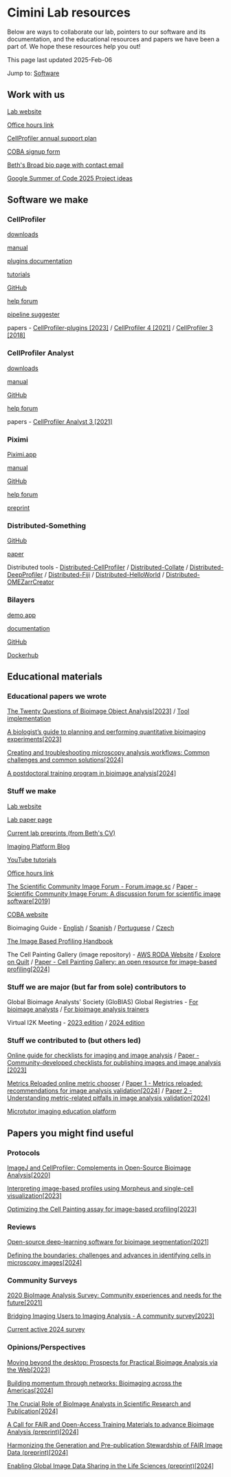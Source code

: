 # Cimini Lab resources 

Below are ways to collaborate our lab, pointers to our software and its documentation, and the educational resources and papers we have been a part of. We hope these resources help you out!

This page last updated 2025-Feb-06

Jump to:
[Software](Software-we-make)

## Work with us

[Lab website](https://cimini-lab.broadinstitute.org/)

[Office hours link](https://broad.io/imagingofficehours)

[CellProfiler annual support plan](https://cellprofiler.org/supportplan)

[COBA signup form](https://openbioimageanalysis.org/collaborate)

[Beth's Broad bio page with contact email](https://www.broadinstitute.org/bios/beth-cimini)

[Google Summer of Code 2025 Project ideas](https://ciminilab.github.io/GoogleSummerOfCode/)

## Software we make

### CellProfiler

[downloads](https://cellprofiler.org/releases) 

[manual](https://broad.io/CellProfilerManual) 

[plugins documentation](https://plugins.cellprofiler.org/overview.html)

[tutorials](https://tutorials.cellprofiler.org/)

[GitHub](https://github.com/CellProfiler/CellProfiler)  

[help forum](https://forum.image.sc/tag/cellprofiler) 

[pipeline suggester](https://www.boaq.org)

papers -  [CellProfiler-plugins [2023]](https://doi.org/10.1111/jmi.13223) / [CellProfiler 4 [2021]](https://doi.org/10.1186/s12859-021-04344-9) / [CellProfiler 3 [2018]](https://doi.org/10.1371/journal.pbio.2005970)

### CellProfiler Analyst

[downloads](https://cellprofileranalyst.org/releases)  

[manual](https://cellprofileranalyst.org/manuals)  

[GitHub](https://github.com/CellProfiler/CellProfiler-Analyst)  

[help forum](https://forum.image.sc/tag/cellprofiler-analyst) 

papers - [CellProfiler Analyst 3 [2021]](https://doi.org/10.1093/bioinformatics/btab634)

### Piximi

[Piximi.app](https://piximi.app/) 

[manual](https://documentation.piximi.app/)  

[GitHub](https://github.com/piximi/piximi) 

[help forum](https://forum.image.sc/tag/piximi) 

[preprint](https://doi.org/10.1101/2024.06.03.597232v2)

### Distributed-Something

[GitHub](https://distributedscience.github.io/Distributed-Something/introduction.html)

[paper](https://doi.org/10.1038/s41592-023-01918-8)

Distributed tools - [Distributed-CellProfiler](https://github.com/DistributedScience/Distributed-CellProfiler) / [Distributed-Collate](https://github.com/DistributedScience/Distributed-Collate) / [Distributed-DeepProfiler](https://github.com/DistributedScience/Distributed-DeepProfiler) / [Distributed-Fiji](https://github.com/DistributedScience/Distributed-Fiji) / [Distributed-HelloWorld](https://github.com/DistributedScience/Distributed-HelloWorld) / [Distributed-OMEZarrCreator](https://github.com/DistributedScience/Distributed-OMEZarrCreator)

### Bilayers 

[demo app](https://github.com/COBA-NIH/docker_gradio_demo)

[documentation](https://bilayers.org/)

[GitHub](https://github.com/bilayer-containers/bilayers)

[Dockerhub](https://hub.docker.com/u/bilayer)

## Educational materials

### Educational papers we wrote

[The Twenty Questions of Bioimage Object Analysis[2023]](https://doi.org/10.1038/s41592-023-01919-7) / [Tool implementation](https://www.boaq.org)

[A biologist’s guide to planning and performing quantitative bioimaging experiments[2023]](https://doi.org/10.1371/journal.pbio.3002167) 

[Creating and troubleshooting microscopy analysis workflows: Common challenges and common solutions[2024]](https://doi.org/10.1111/jmi.13288)

[A postdoctoral training program in bioimage analysis[2024]](https://doi.org/10.1091/mbc.E24-05-0214)

### Stuff we make

[Lab website](https://cimini-lab.broadinstitute.org/)

[Lab paper page](https://cimini-lab.broadinstitute.org/papers)

[Current lab preprints (from Beth's CV)](https://docs.google.com/document/d/1zZfoo2b-IbEDbpJ5pH6V0KlfdiY7A-clsAdRr-ouYX8/preview#heading=h.ea9i2felg8yq)

[Imaging Platform Blog](https://blog.cellprofiler.org)

[YouTube tutorials](https://www.youtube.com/channel/UC_id9sE-vu_i30Bd-skay7Q)

[Office hours link](https://broad.io/imagingofficehours)

[The Scientific Community Image Forum - Forum.image.sc](https://forum.image.sc/) / [Paper - Scientific Community Image Forum: A discussion forum for scientific image software[2019]](https://doi.org/10.1371/journal.pbio.3000340)

[COBA website](https://openbioimageanalysis.org/)

Bioimaging Guide - [English](https://www.bioimagingguide.org/welcome.html) / [Spanish](https://es.bioimagingguide.org/) / [Portuguese](https://pt.bioimagingguide.org/) / [Czech](https://cs.bioimagingguide.org/) 

[The Image Based Profiling Handbook](https://cytomining.github.io/profiling-handbook/)

The Cell Painting Gallery (image repository) - [AWS RODA Website](https://registry.opendata.aws/cellpainting-gallery/) / [Explore on Quilt](https://open.quiltdata.com/b/cellpainting-gallery) / [Paper - Cell Painting Gallery: an open resource for image-based profiling[2024]](https://doi.org/10.1038/s41592-024-02399-z)

### Stuff we are major (but far from sole) contributors to

Global Bioimage Analysts' Society (GloBIAS) Global Registries - [For bioimage analysts](https://www.globias.org/resources/bioimage-analyst-db) / [For bioimage analysis trainers](https://www.globias.org/resources/bia-trainers-db)

Virtual I2K Meeting - [2023 edition](https://2023.i2kconference.org/workshops) / [2024 edition](https://www.i2kconference.org/virtual)

### Stuff we contributed to (but others led)

[Online guide for checklists for imaging and image analysis](https://quarep-limi.github.io/WG12_checklists_for_image_publishing/intro.html)  / [Paper -  Community-developed checklists for publishing images and image analysis [2023]](https://doi.org/10.1038/s41592-023-01987-9)

[Metrics Reloaded online metric chooser](https://metrics-reloaded.dkfz.de/) / [Paper 1 - Metrics reloaded: recommendations for image analysis validation[2024]](https://doi.org/10.1038/s41592-023-02151-z) / [Paper 2 - Understanding metric-related pitfalls in image analysis validation[2024]](https://doi.org/10.1038/s41592-023-02150-0)

[Microtutor imaging education platform](https://microtutor.globalbioimaging.org/)

## Papers you might find useful

### Protocols

[ImageJ and CellProfiler: Complements in Open-Source Bioimage Analysis[2020]](https://doi.org/10.1002/cpz1.89)

[Interpreting image-based profiles using Morpheus and single-cell visualization[2023]](https://doi.org/10.1002/cpz1.713)

[Optimizing the Cell Painting assay for image-based profiling[2023]](https://doi.org/10.1038/s41596-023-00840-9)

### Reviews

[Open-source deep-learning software for bioimage segmentation[2021]](https://doi.org/10.1091/mbc.E20-10-0660)

[Defining the boundaries: challenges and advances in identifying cells in microscopy images[2024]](https://doi.org/10.1016/j.copbio.2023.103055)

### Community Surveys

[2020 BioImage Analysis Survey: Community experiences and needs for the future[2021]](https://doi.org/10.1017/S2633903X21000039)

[Bridging Imaging Users to Imaging Analysis - A community survey[2023]](https://doi.org/10.1111/jmi.13229)

[Current active 2024 survey](https://broad.io/imagingsurvey)

### Opinions/Perspectives

[Moving beyond the desktop: Prospects for Practical Bioimage Analysis via the Web[2023]](https://doi.org/10.3389/fbinf.2023.1233748)

[Building momentum through networks: Bioimaging across the Americas[2024]](https://doi.org/10.1111/jmi.13318)

[The Crucial Role of BioImage Analysts in Scientific Research and Publication[2024]](https://doi.org/10.1242/jcs.262322)

[A Call for FAIR and Open-Access Training Materials to advance Bioimage Analysis (preprint)[2024]](https://doi.org/10.31219/osf.io/2zgmc)

[Harmonizing the Generation and Pre-publication Stewardship of FAIR Image Data (preprint)[2024]](https://doi.org/10.48550/arXiv.2401.13022)

[Enabling Global Image Data Sharing in the Life Sciences (preprint)[2024]](https://doi.org/10.48550/arXiv.2401.13023)

